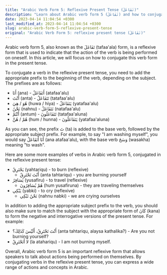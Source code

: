 ```yaml
---
title: "Arabic Verb Form 5: Reflexive Present Tense (تَفَاعَلَ)"
description: "Learn about Arabic verb form 5 (تَفَاعَلَ) and how to conjugate it in the reflexive present tense."
date: 2023-04-14 11:04:54 +0300
last_modified_at: 2023-04-14 11:04:54 +0300
slug: arabic-verb-form-5-reflexive-present-tense
original: "Arabic Verb Form 5: reflexive present tense (تَفَاعَلَ)"
---
```

Arabic verb form 5, also known as the تَفَاعَلَ (tafaa'ala) form, is a reflexive form that is used to indicate that the action of the verb is being performed on oneself. In this article, we will focus on how to conjugate this verb form in the present tense.

To conjugate a verb in the reflexive present tense, you need to add the appropriate prefix to the beginning of the verb, depending on the subject. The prefixes are as follows:

- أَنَا (ana) - أَتَفَاعَلُ (atafaa'alu)
- أَنْتَ (anta) - تَتَفَاعَلُ (tatafaa'alu)
- هُوَ / هِيَ (huwa / hiya) - يَتَفَاعَلُ (yatafaa'alu)
- نَحْنُ (nahnu) - نَتَفَاعَلُ (natafaa'alu)
- أَنْتُمْ (antum) - تَتَفَاعَلُونَ (tatafaa'aluna)
- هُمْ / هُنَّ (hum / hunna) - يَتَفَاعَلُونَ (yatafaa'aluna)

As you can see, the prefix تَ (ta) is added to the base verb, followed by the appropriate subject prefix. For example, to say "I am washing myself", you would say أَنَا أَتَفَاعَلُ (ana atafaa'alu), with the base verb وَسَخَ (wasakha) meaning "to wash".

Here are some more examples of verbs in Arabic verb form 5, conjugated in the reflexive present tense:

- يَحْتَرِقُ (yahtariqu) - to burn (reflexive)
  - أَنْتَ تَحْتَرِقُ (anta tahtariqu) - you are burning yourself
- يُسَافِرُ (yusafiru) - to travel (reflexive)
  - هُمْ يُسَافِرُونَ (hum yusafiruna) - they are traveling themselves
- يَبْكِي (yabki) - to cry (reflexive)
  - نَحْنُ نَبْكِي (nahnu nabki) - we are crying ourselves

In addition to adding the appropriate subject prefix to the verb, you should also make sure to match the subject with the appropriate form of كَانَ (kana) to form the negative and interrogative versions of the present tense. For example:

- أَنْتَ تَحْتَرِقُ، أَلَيْسَ كَذَلِكَ؟ (anta tahtariqu, alaysa kathalika?) - Are you not burning yourself?
- لا أَتَحْتَرِقُ (la atahariqu) - I am not burning myself.

Overall, Arabic verb form 5 is an important reflexive form that allows speakers to talk about actions being performed on themselves. By conjugating verbs in the reflexive present tense, you can express a wide range of actions and concepts in Arabic.